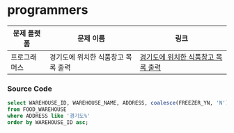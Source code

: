 # programmers

| 문제 플랫폼   | 문제 이름           | 링크                                   |
|---------------|--------------------|----------------------------------------|
| 프로그래머스          | 경기도에 위치한 식품창고 목록 출력           | [경기도에 위치한 식품창고 목록 출력](https://school.programmers.co.kr/learn/courses/30/lessons/131114) |

### Source Code
```sql
select WAREHOUSE_ID, WAREHOUSE_NAME, ADDRESS, coalesce(FREEZER_YN, 'N')as FREEZER_YN
from FOOD_WAREHOUSE
where ADDRESS like '경기도%'
order by WAREHOUSE_ID asc;
```
